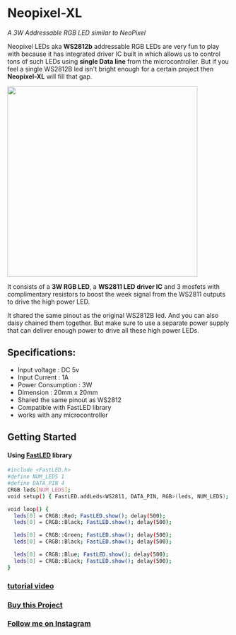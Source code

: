 # Neopixel-XL

*A 3W Addressable RGB LED similar to NeoPixel*

Neopixel LEDs aka **WS2812b** addressable RGB LEDs are very fun to play with because it has integrated driver IC built in which allows us to control tons of such LEDs using **single Data line** from the microcontroller. But if you feel a single WS2812B led isn't bright enough for a certain project then **Neopixel-XL** will fill that gap. 

<img src="https://github.com/palsayantan/Neopixel-XL/blob/main/3D/3d%20preview.png" width="430px" />

It consists of a **3W RGB LED**, a **WS2811 LED driver IC** and 3 mosfets with complimentary resistors to boost the week signal from the WS2811 outputs to drive the high power LED. 

It shared the same pinout as the original WS2812B led. And you can also daisy chained them together. But make sure to use a separate power supply that can deliver enough power to drive all these high power LEDs.

## Specifications: 

- Input voltage : DC 5v 
- Input Current : 1A 
- Power Consumption : 3W 
- Dimension : 20mm x 20mm 
- Shared the same pinout as WS2812 
- Compatible with FastLED library 
- works with any microcontroller

## Getting Started

#### Using [FastLED](https://github.com/FastLED/FastLED) library

```BASH
#include <FastLED.h>
#define NUM_LEDS 1
#define DATA_PIN 4
CRGB leds[NUM_LEDS];
void setup() { FastLED.addLeds<WS2811, DATA_PIN, RGB>(leds, NUM_LEDS); }

void loop() {
  leds[0] = CRGB::Red; FastLED.show(); delay(500);
  leds[0] = CRGB::Black; FastLED.show(); delay(500);

  leds[0] = CRGB::Green; FastLED.show(); delay(500);
  leds[0] = CRGB::Black; FastLED.show(); delay(500);

  leds[0] = CRGB::Blue; FastLED.show(); delay(500);
  leds[0] = CRGB::Black; FastLED.show(); delay(500);
}
````

### [tutorial video](https://youtu.be/idW8pqdVyIg)

### [Buy this Project](https://www.tindie.com/products/electropoint/neopixel-xl/)

### [Follow me on Instagram](https://www.instagram.com/electropoint4u/)
